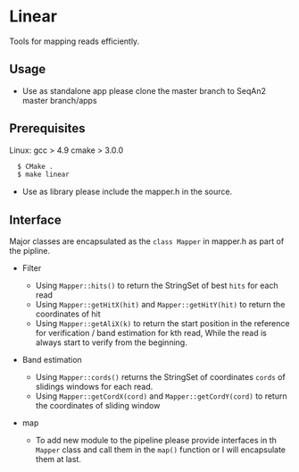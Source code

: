 # Linear
 
Tools for mapping reads efficiently. 

## Usage

* Use as standalone app please clone the master branch to SeqAn2 master branch/apps

## Prerequisites
Linux:
gcc  > 4.9 
cmake > 3.0.0

```bash
  $ CMake .
  $ make linear
```

* Use as library please include the mapper.h in the source.

## Interface 
Major classes are encapsulated as the `class Mapper` in mapper.h as part of the pipline. 

- Filter
  - Using `Mapper::hits()` to return the StringSet of best `hits` for each read 
  - Using `Mapper::getHitX(hit)` and `Mapper::getHitY(hit)` to return the coordinates of hit
  - Using `Mapper::getAliX(k)` to return the start position in the reference for verification / band estimation for kth read, While the read is always start to verify from the beginning.
 
- Band estimation
  - Using `Mapper::cords()` returns the StringSet of coordinates `cords` of slidings windows for each read.
  - Using `Mapper::getCordX(cord)` and `Mapper::getCordY(cord)` to return the coordinates of sliding window
- map
  - To add new module to the pipeline please provide interfaces in th `Mapper` class and call them in the `map()` function 
  or I will encapsulate them at last.
  





